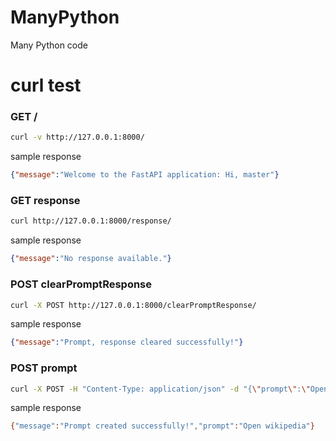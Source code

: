 # ManyPython
Many Python code

# curl test

### GET /
```bash
curl -v http://127.0.0.1:8000/
```
sample response
```json
{"message":"Welcome to the FastAPI application: Hi, master"}
```

### GET response
```bash
curl http://127.0.0.1:8000/response/
```
sample response
```json
{"message":"No response available."}
```

### POST clearPromptResponse
```bash
curl -X POST http://127.0.0.1:8000/clearPromptResponse/
```
sample response
```json
{"message":"Prompt, response cleared successfully!"}
```

### POST prompt
```bash
curl -X POST -H "Content-Type: application/json" -d "{\"prompt\":\"Open wikipedia\"}" http://127.0.0.1:8000/prompt/
```
sample response
```bash
{"message":"Prompt created successfully!","prompt":"Open wikipedia"}
```